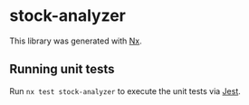 # stock-analyzer

This library was generated with [Nx](https://nx.dev).

## Running unit tests

Run `nx test stock-analyzer` to execute the unit tests via [Jest](https://jestjs.io).
